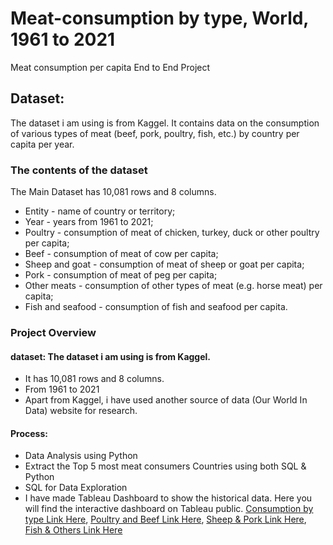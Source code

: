 # Meat-consumption by type, World, 1961 to 2021
Meat consumption per capita End to End Project 
## Dataset: 
The dataset i am using is from Kaggel.
It contains data on the consumption of various types of meat (beef, pork, poultry, fish, etc.) by country per capita per year.
### The contents of the dataset
The Main Dataset has 10,081 rows and 8 columns.
- Entity - name of country or territory;
- Year - years from 1961 to 2021;
- Poultry - consumption of meat of chicken, turkey, duck or other poultry per capita;
- Beef - consumption of meat of cow per capita;
- Sheep and goat - consumption of meat of sheep or goat per capita;
- Pork - consumption of meat of peg per capita;
- Other meats - consumption of other types of meat (e.g. horse meat) per capita;
- Fish and seafood - consumption of fish and seafood per capita.
### Project Overview

#### dataset: The dataset i am using is from Kaggel.
- It has 10,081 rows and 8 columns.
- From 1961 to 2021 
- Apart from Kaggel, i have used another source of data (Our World In Data) website for research.
#### Process: 
- Data Analysis	using Python
- Extract the Top 5 most meat consumers Countries using both SQL & Python
- SQL for Data Exploration 
- I have made Tableau Dashboard to show the historical data. Here you will find the interactive dashboard on Tableau public.
[Consumption by type Link Here](https://public.tableau.com/app/profile/biruk.alemu1557/viz/Consumptionbytype/consumptionbytype?publish=yes),
[Poultry and Beef Link Here](https://public.tableau.com/app/profile/biruk.alemu1557/viz/poultrybeef/PoultryBeef?publish=yes),
[Sheep & Pork Link Here](https://public.tableau.com/app/profile/biruk.alemu1557/viz/SHeeppork/SheepPork?publish=yes),
[Fish & Others Link Here](https://public.tableau.com/app/profile/biruk.alemu1557/viz/FishOther/OtherFish?publish=yes)
